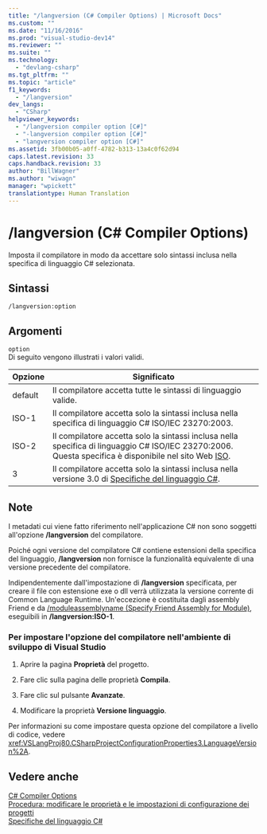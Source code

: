 ```yaml
---
title: "/langversion (C# Compiler Options) | Microsoft Docs"
ms.custom: ""
ms.date: "11/16/2016"
ms.prod: "visual-studio-dev14"
ms.reviewer: ""
ms.suite: ""
ms.technology: 
  - "devlang-csharp"
ms.tgt_pltfrm: ""
ms.topic: "article"
f1_keywords: 
  - "/langversion"
dev_langs: 
  - "CSharp"
helpviewer_keywords: 
  - "/langversion compiler option [C#]"
  - "-langversion compiler option [C#]"
  - "langversion compiler option [C#]"
ms.assetid: 3fb00b05-a0ff-4782-b313-13a4c0f62d94
caps.latest.revision: 33
caps.handback.revision: 33
author: "BillWagner"
ms.author: "wiwagn"
manager: "wpickett"
translationtype: Human Translation
---
```

# /langversion (C# Compiler Options)
Imposta il compilatore in modo da accettare solo sintassi inclusa nella specifica di linguaggio C\# selezionata.  
  
## Sintassi  
  
```  
/langversion:option  
```  
  
## Argomenti  
 `option`  
 Di seguito vengono illustrati i valori validi.  
  
|Opzione|Significato|  
|-------------|-----------------|  
|default|Il compilatore accetta tutte le sintassi di linguaggio valide.|  
|ISO\-1|Il compilatore accetta solo la sintassi inclusa nella specifica di linguaggio C\# ISO\/IEC 23270:2003.|  
|ISO\-2|Il compilatore accetta solo la sintassi inclusa nella specifica di linguaggio C\# ISO\/IEC 23270:2006.  Questa specifica è disponibile nel sito Web [ISO](http://go.microsoft.com/fwlink/?LinkId=144406).|  
|3|Il compilatore accetta solo la sintassi inclusa nella versione 3.0 di [Specifiche del linguaggio C\#](../../../csharp/language-reference/language-specification.md).|  
  
## Note  
 I metadati cui viene fatto riferimento nell'applicazione C\# non sono soggetti all'opzione **\/langversion** del compilatore.  
  
 Poiché ogni versione del compilatore C\# contiene estensioni della specifica del linguaggio, **\/langversion** non fornisce la funzionalità equivalente di una versione precedente del compilatore.  
  
 Indipendentemente dall'impostazione di **\/langversion** specificata, per creare il file con estensione exe o dll verrà utilizzata la versione corrente di Common Language Runtime.  Un'eccezione è costituita dagli assembly Friend e da [\/moduleassemblyname \(Specify Friend Assembly for Module\)](../../../csharp/language-reference/compiler-options/moduleassemblyname-compiler-option.md), eseguibili in **\/langversion:ISO\-1**.  
  
### Per impostare l'opzione del compilatore nell'ambiente di sviluppo di Visual Studio  
  
1.  Aprire la pagina **Proprietà** del progetto.  
  
2.  Fare clic sulla pagina delle proprietà **Compila**.  
  
3.  Fare clic sul pulsante **Avanzate**.  
  
4.  Modificare la proprietà **Versione linguaggio**.  
  
 Per informazioni su come impostare questa opzione del compilatore a livello di codice, vedere <xref:VSLangProj80.CSharpProjectConfigurationProperties3.LanguageVersion%2A>.  
  
## Vedere anche  
 [C\# Compiler Options](../../../csharp/language-reference/compiler-options/index.md)   
 [Procedura: modificare le proprietà e le impostazioni di configurazione dei progetti](http://msdn.microsoft.com/it-it/e7184bc5-2f2b-4b4f-aa9a-3ecfcbc48b67)   
 [Specifiche del linguaggio C\#](../../../csharp/language-reference/language-specification.md)